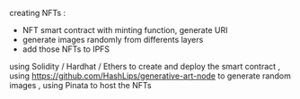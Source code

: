 creating NFTs :
- NFT smart contract with minting function, generate URI
- generate images randomly from differents layers 
- add those NFTs to IPFS 

using Solidity / Hardhat / Ethers to create and deploy the smart contract
, using https://github.com/HashLips/generative-art-node to generate random images
, using Pinata to host the NFTs
